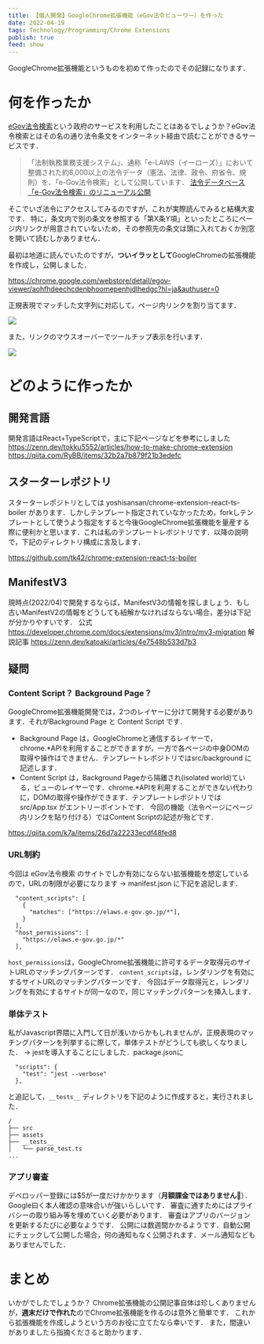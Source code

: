 ```yaml
---
title: 【個人開発】GoogleChrome拡張機能（eGov法令ビューワー）を作った
date: 2022-04-19
tags: Technology/Programming/Chrome Extensions
publish: true
feed: show
---
```

GoogleChrome拡張機能というものを初めて作ったのでその記録になります．

# 何を作ったか
[eGov法令検索](https://elaws.e-gov.go.jp/)という政府のサービスを利用したことはあるでしょうか？eGov法令検索とはその名の通り法令条文をインターネット経由で読むことができるサービスです．
>「法制執務業務支援システム」、通称「e-LAWS（イーローズ）」において整備された約8,000以上の法令データ（憲法、法律、政令、府省令、規則）を、「e-Gov法令検索」として公開しています．
[法令データベース「e-Gov法令検索」のリニューアル公開](https://www.soumu.go.jp/menu_news/s-news/01gyokan01_02000059.html)

そこでいざ法令にアクセスしてみるのですが，これが実際読んでみると結構大変です．
特に，条文内で別の条文を参照する「第X条Y項」といったところにページ内リンクが用意されていないため，その参照先の条文は頭に入れておくか別窓を開いて読むしかありません．

最初は地道に読んでいたのですが，**ついイラッとして**GoogleChromeの拡張機能を作成し，公開しました．

https://chrome.google.com/webstore/detail/egov-viewer/aohfhdeechcdenbhoomepenhjdlhedgc?hl=ja&authuser=0

正規表現でマッチした文字列に対応して，ページ内リンクを割り当てます．

![](https://storage.googleapis.com/zenn-user-upload/1edc31759a83-20220415.png)

また，リンクのマウスオーバーでツールチップ表示を行います．

![](https://storage.googleapis.com/zenn-user-upload/7337973b86c4-20220415.png)

# どのように作ったか
## 開発言語
開発言語はReact+TypeScriptで，主に下記ページなどを参考にしました
https://zenn.dev/tokku5552/articles/how-to-make-chrome-extension
https://qiita.com/RyBB/items/32b2a7b879f21b3edefc

## スターターレポジトリ
スターターレポジトリとしては yoshisansan/chrome-extension-react-ts-boiler があります．しかしテンプレート指定されていなかったため，forkしテンプレートとして使うよう指定をすると今後GoogleChrome拡張機能を量産する際に便利かと思います．これは私のテンプレートレポジトリです．以降の説明で，下記のディレクトリ構成に言及します．

https://github.com/tk42/chrome-extension-react-ts-boiler

## ManifestV3
現時点(2022/04)で開発するならば，ManifestV3の情報を探しましょう．もし古いManifestV2の情報をどうしても紐解かなければならない場合，差分は下記が分かりやすいです．
公式
https://developer.chrome.com/docs/extensions/mv3/intro/mv3-migration
解説記事
https://zenn.dev/katoaki/articles/4e7548b533d7b3

## 疑問
### Content Script？ Background Page？
GoogleChrome拡張機能開発では，2つのレイヤーに分けて開発する必要があります．それがBackground Page と Content Script です．
 - Background Page は，GoogleChromeと通信するレイヤーで，chrome.*APIを利用することができますが，一方で各ページの中身DOMの取得や操作はできません．テンプレートレポジトリではsrc/background に記述します．
 - Content Script は，Background Pageから隔離され(isolated world)ている，ビューのレイヤーです．chrome.*APIを利用することができない代わりに，DOMの取得や操作ができます．テンプレートレポジトリではsrc/App.tsx がエントリーポイントです．
今回の機能（法令ページにページ内リンクを貼り付ける）ではContent Scriptの記述が殆どです．

https://qiita.com/k7a/items/26d7a22233ecdf48fed8

### URL制約
今回は eGov法令検索 のサイトでしか有効にならない拡張機能を想定しているので，URLの制限が必要になります
→ manifest.json に下記を追記します．
```
  "content_scripts": [
    {
      "matches": ["https://elaws.e-gov.go.jp/*"],
    }
  ],
  "host_permissions": [
    "https://elaws.e-gov.go.jp/*"
  ],
```
```host_permissions```は，GoogleChrome拡張機能に許可するデータ取得元のサイトURLのマッチングパターンです．
```content_scripts```は，レンダリングを有効にするサイトURLのマッチングパターンです．
今回はデータ取得元と，レンダリングを有効にするサイトが同一なので，同じマッチングパターンを挿入します．

### 単体テスト
私がJavascript界隈に入門して日が浅いからかもしれませんが，正規表現のマッチングパターンを列挙するに際して，単体テストがどうしても欲しくなりました．
→ jestを導入することにしました．package.jsonに
```
  "scripts": {
    "test": "jest --verbose"
  },
```
と追記して，```__tests__``` ディレクトリを下記のように作成すると，実行されました．
```
/
├── src
├── assets
├── __tests__
│   └── parse_test.ts
...
```

### アプリ審査
デベロッパー登録には$5が一度だけかかります（**月額課金ではありません**🎉）．Google曰く本人確認の意味合いが強いらしいです．
審査に通すためにはプライバシーの取り組み等を埋めていく必要があります．
審査はアプリのバージョンを更新するたびに必要なようです．
公開には数週間かかるようです．自動公開にチェックして公開した場合，何の通知もなく公開されます．メール通知などもありませんでした．

# まとめ
いかがでしたでしょうか？
Chrome拡張機能の公開記事自体は珍しくありませんが，**週末だけで作れた**のでChrome拡張機能を作るのは意外と簡単です．
これから拡張機能を作成しようという方のお役に立てたなら幸いです．
また，間違いがありましたら指摘くださると助かります．